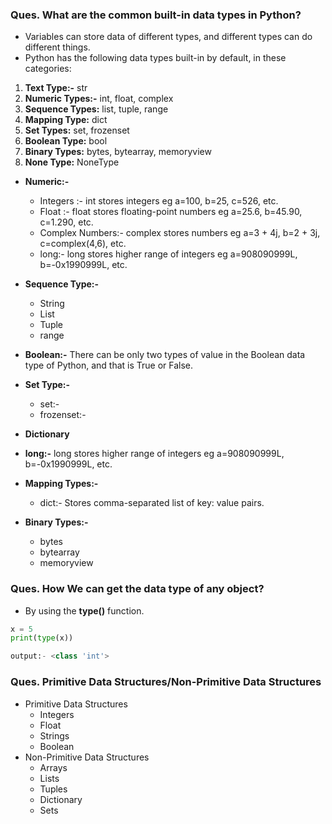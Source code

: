 ### **Ques. What are the common built-in data types in Python?**
* Variables can store data of different types, and different types can do different things.
* Python has the following data types built-in by default, in these categories:


1. **Text Type:-** str
2. **Numeric Types:-**	int, float, complex
3. **Sequence Types:**	list, tuple, range
4. **Mapping Type:**	dict
5. **Set Types:**	set, frozenset
6. **Boolean Type:**	bool
7. **Binary Types:**	bytes, bytearray, memoryview
8. **None Type:**	NoneType

* **Numeric:-**
   * Integers :- int stores integers eg a=100, b=25, c=526, etc.
   * Float :- float stores floating-point numbers eg a=25.6, b=45.90, c=1.290, etc.
   * Complex Numbers:- complex stores numbers eg a=3 + 4j, b=2 + 3j, c=complex(4,6), etc.
   * long:- long stores higher range of integers eg a=908090999L, b=-0x1990999L, etc.

* **Sequence Type:-**
   * String
   * List
   * Tuple
   * range

* **Boolean:-** There can be only two types of value in the Boolean data type of Python, and that is True or False. 


* **Set Type:-**
  *  set:-
  *  frozenset:-


* **Dictionary**


* **long:-** long stores higher range of integers eg a=908090999L, b=-0x1990999L, etc.

* **Mapping Types:-**
  * dict:- Stores comma-separated list of key: value pairs.


* **Binary Types:-**
  * bytes
  * bytearray
  * memoryview 



### **Ques. How We can get the data type of any object?**
* By using the **type()** function.
```python
x = 5
print(type(x)) 

output:- <class 'int'>
```


### **Ques. Primitive Data Structures/Non-Primitive Data Structures**
* Primitive Data Structures
  * Integers
  * Float
  * Strings
  * Boolean
* Non-Primitive Data Structures
  * Arrays
  * Lists
  * Tuples
  * Dictionary
  * Sets